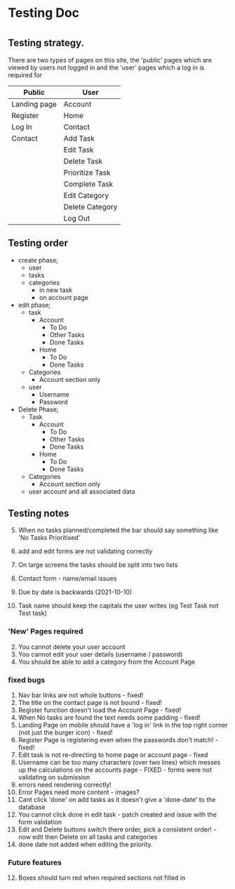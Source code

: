 # Testing Doc

#

## Testing strategy.

There are two types of pages on this site, the 'public' pages which are viewed by users not logged in and the 'user' pages which a log in is required for

| Public       | User            |
| ------------ | --------------- |
| Landing page | Account         |
| Register     | Home            |
| Log In       | Contact         |
| Contact      | Add Task        |
|              | Edit Task       |
|              | Delete Task     |
|              | Prioritize Task |
|              | Complete Task   |
|              | Edit Category   |
|              | Delete Category |
|              | Log Out         |

## Testing order

-   create phase;
    -   user
    -   tasks
    -   categories
        -   in new task
        -   on account page
-   edit phase;
    -   task
        -   Account
            -   To Do
            -   Other Tasks
            -   Done Tasks
        -   Home
            -   To Do
            -   Done Tasks
    -   Categories
        -   Account section only
    -   user
        -   Username
        -   Password
-   Delete Phase;
    -   Task
        -   Account
            -   To Do
            -   Other Tasks
            -   Done Tasks
        -   Home
            -   To Do
            -   Done Tasks
    -   Categories
        -   Account section only
    -   user account and all associated data

## Testing notes

5.  When no tasks planned/completed the bar should say something like 'No Tasks Prioritised'
6.  add and edit forms are not validating correctly

7.  On large screens the tasks should be split into two lists
8.  Contact form - name/email issues
9.  Due by date is backwards (2021-10-10)
10. Task name should keep the capitals the user writes (eg Test Task not Test task)

### 'New' Pages required

2.  You cannot delete your user account
3.  You cannot edit your user details (username / password)
4.  You should be able to add a category from the Account Page

### fixed bugs

1.  Nav bar links are not whole buttons - fixed!
2.  The title on the contact page is not bound - fixed!
3.  Register function doesn't load the Account Page - fixed!
4.  When No tasks are found the text needs some padding - fixed!
5.  Landing Page on mobile should have a 'log in' link in the top right corner (not just the burger icon) - fixed!
6.  Register Page is registering even when the passwords don't match! - fixed!
7.  Edit task is not re-directing to home page or account page - fixed
8.  Username can be too many characters (over two lines) which messes up the calculations on the accounts page - FIXED - forms were not validating on submission
9.  errors need rendering correctly!
10. Error Pages need more content - images?
11. Cant click 'done' on add tasks as it doesn't give a 'done-date' to the database
12. You cannot click done in edit task - patch created and issue with the form validation
13. Edit and Delete buttons switch there order, pick a consistent order! - now edit then Delete on all tasks and categories
14. done date not added when editing the priority.

### Future features

12. Boxes should turn red when required sections not filled in
